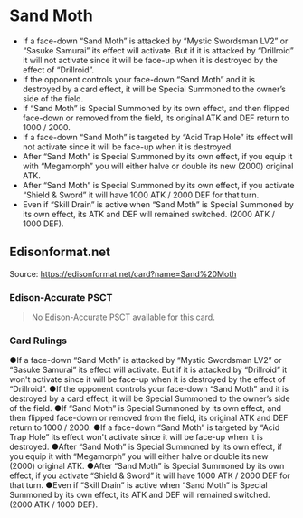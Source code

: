 # Sand Moth

*   If a face-down “Sand Moth” is attacked by “Mystic Swordsman LV2” or “Sasuke Samurai” its effect will activate. But if it is attacked by “Drillroid” it will not activate since it will be face-up when it is destroyed by the effect of “Drillroid”.
*   If the opponent controls your face-down “Sand Moth” and it is destroyed by a card effect, it will be Special Summoned to the owner’s side of the field.
*   If “Sand Moth” is Special Summoned by its own effect, and then flipped face-down or removed from the field, its original ATK and DEF return to 1000 / 2000.
*   If a face-down “Sand Moth” is targeted by “Acid Trap Hole” its effect will not activate since it will be face-up when it is destroyed.
*   After “Sand Moth” is Special Summoned by its own effect, if you equip it with “Megamorph” you will either halve or double its new (2000) original ATK.
*   After “Sand Moth” is Special Summoned by its own effect, if you activate “Shield & Sword” it will have 1000 ATK / 2000 DEF for that turn.
*   Even if “Skill Drain” is active when “Sand Moth” is Special Summoned by its own effect, its ATK and DEF will remained switched. (2000 ATK / 1000 DEF).

## Edisonformat.net

Source: https://edisonformat.net/card?name=Sand%20Moth

### Edison-Accurate PSCT

> No Edison-Accurate PSCT available for this card.

### Card Rulings

●If a face-down “Sand Moth” is attacked by “Mystic Swordsman LV2” or “Sasuke Samurai” its effect will activate. But if it is attacked by “Drillroid” it won't activate since it will be face-up when it is destroyed by the effect of “Drillroid”.
●If the opponent controls your face-down “Sand Moth” and it is destroyed by a card effect, it will be Special Summoned to the owner’s side of the field.
●If “Sand Moth” is Special Summoned by its own effect, and then flipped face-down or removed from the field, its original ATK and DEF return to 1000 / 2000.
●If a face-down “Sand Moth” is targeted by “Acid Trap Hole” its effect won't activate since it will be face-up when it is destroyed.
●After “Sand Moth” is Special Summoned by its own effect, if you equip it with “Megamorph” you will either halve or double its new (2000) original ATK.
●After “Sand Moth” is Special Summoned by its own effect, if you activate “Shield & Sword” it will have 1000 ATK / 2000 DEF for that turn.
●Even if “Skill Drain” is active when “Sand Moth” is Special Summoned by its own effect, its ATK and DEF will remained switched. (2000 ATK / 1000 DEF).
            
